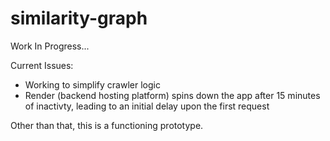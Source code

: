 # similarity-graph
Work In Progress...

Current Issues:
  - Working to simplify crawler logic
  - Render (backend hosting platform) spins down the app after 15 minutes of inactivty, leading to an initial delay upon the first request

Other than that, this is a functioning prototype.
